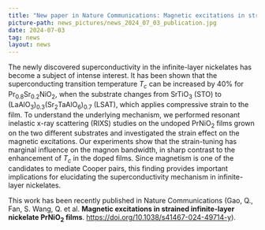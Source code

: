 ```yaml
---
title: "New paper in Nature Communications: Magnetic excitations in strained infinite-layer nickelates" 
picture-path: news_pictures/news_2024_07_03_publication.jpg
date: 2024-07-03
tag: news
layout: news
---
```


The newly discovered superconductivity in the infinite-layer nickelates has become a subject of intense interest. It has been shown that the superconducting transition temperature <i>T<sub>c</sub></i> can be increased by 40% for Pr<sub>0.8</sub>Sr<sub>0.2</sub>NiO<sub>2</sub>, when the substrate changes from SrTiO<sub>3</sub> (STO) to (LaAlO<sub>3</sub>)<sub>0.3</sub>(Sr<sub>2</sub>TaAlO<sub>6</sub>)<sub>0.7</sub> (LSAT), which applies compressive strain to the film. To understand the underlying mechanism, we performed resonant inelastic x-ray scattering (RIXS) studies on the undoped PrNiO<sub>2</sub> films grown on the two different substrates and investigated the strain effect on the magnetic excitations. Our experiments show that the strain-tuning has marginal influence on the magnon bandwidth, in sharp contrast to the enhancement of <i>T<sub>c</sub></i> in the doped films. Since magnetism is one of the candidates to mediate Cooper pairs, this finding provides important implications for elucidating the superconductivity mechanism in infinite-layer nickelates.

This work has been recently published in Nature Communications (Gao, Q., Fan, S. Wang, Q. et al. <b>Magnetic excitations in strained infinite-layer nickelate PrNiO<sub>2</sub> films</b>. <a href="https://doi.org/10.1038/s41467-024-49714-y" target="_blank"> https://doi.org/10.1038/s41467-024-49714-y</a>).